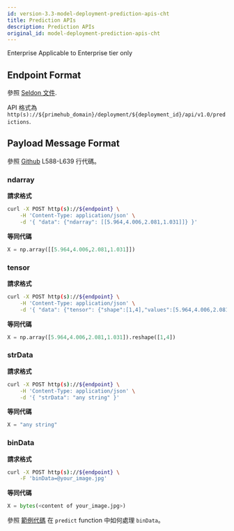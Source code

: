 ```yaml
---
id: version-3.3-model-deployment-prediction-apis-cht
title: Prediction APIs
description: Prediction APIs
original_id: model-deployment-prediction-apis-cht
---
```


<div class="ee-only tooltip">Enterprise
  <span class="tooltiptext">Applicable to Enterprise tier only</span>
</div>

## Endpoint Format

參照 [Seldon 文件](https://docs.seldon.io/projects/seldon-core/en/latest/reference/apis/external-prediction.html#prediction). 

API 格式為 `http(s)://${primehub_domain}/deployment/${deployment_id}/api/v1.0/predictions`.

## Payload Message Format

參照 [Github](https://github.com/SeldonIO/seldon-core/blob/v1.5.0/python/seldon_core/utils.py#L588-L639) L588-L639 行代碼。

### ndarray

**請求格式**

```bash
curl -X POST http(s)://${endpoint} \
    -H 'Content-Type: application/json' \
    -d '{ "data": {"ndarray": [[5.964,4.006,2.081,1.031]]} }'
```

**等同代碼**

```python
X = np.array([[5.964,4.006,2.081,1.031]])
```

### tensor

**請求格式**

```bash
curl -X POST http(s)://${endpoint} \
    -H 'Content-Type: application/json' \
    -d '{ "data": {"tensor": {"shape":[1,4],"values":[5.964,4.006,2.081,1.031]}} }'
```

**等同代碼**

```python
X = np.array([5.964,4.006,2.081,1.031]).reshape([1,4])
```

### strData

**請求格式**

```bash
curl -X POST http(s)://${endpoint} \
    -H 'Content-Type: application/json' \
    -d '{ "strData": "any string" }'
```

**等同代碼**

```python
X = "any string"
```

### binData

**請求格式**

```bash
curl -X POST http(s)://${endpoint} \
    -F 'binData=@your_image.jpg'
```

**等同代碼**

```python
X = bytes(<content of your_image.jpg>)
```

參照 [範例代碼](https://github.com/InfuseAI/model-deployment-examples/blob/36abce467ab321aa4fdfd7dbb075e1532267ba6d/keras_mnist/MyModel.py#L13-L16) 在 `predict` function 中如何處理 `binData`。